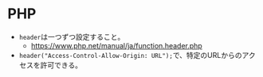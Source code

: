 # PHP
- `header`は一つずつ設定すること。
  - https://www.php.net/manual/ja/function.header.php
- `header("Access-Control-Allow-Origin: URL");`で、特定のURLからのアクセスを許可できる。
